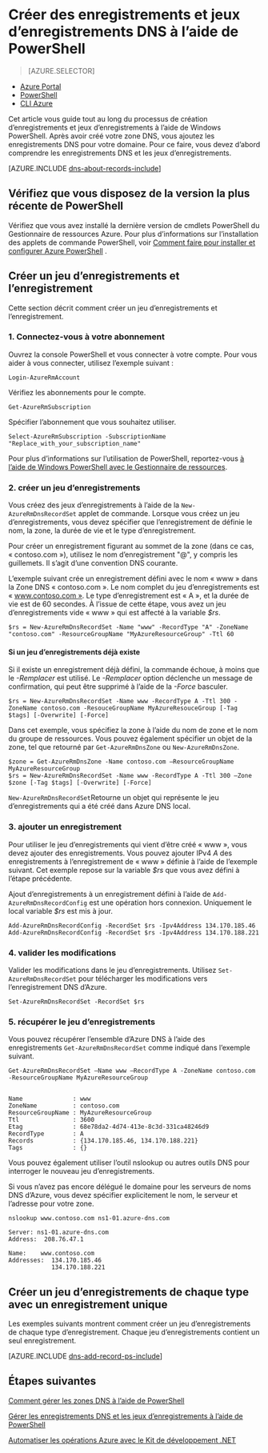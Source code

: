 <properties
   pageTitle="Créer un jeu d’enregistrements et d’enregistrements pour une zone DNS à l’aide de PowerShell | Microsoft Azure"
   description="Comment créer des enregistrements d’hôte pour DNS d’Azure. Configuration d’enregistrement définit et enregistre l’utilisation de PowerShell"
   services="dns"
   documentationCenter="na"
   authors="sdwheeler"
   manager="carmonm"
   editor=""/>

<tags
   ms.service="dns"
   ms.devlang="na"
   ms.topic="article"
   ms.tgt_pltfrm="na"
   ms.workload="infrastructure-services"
   ms.date="08/16/2016"
   ms.author="sewhee"/>



# <a name="create-dns-record-sets-and-records-by-using-powershell"></a>Créer des enregistrements et jeux d’enregistrements DNS à l’aide de PowerShell


> [AZURE.SELECTOR]
- [Azure Portal](dns-getstarted-create-recordset-portal.md)
- [PowerShell](dns-getstarted-create-recordset.md)
- [CLI Azure](dns-getstarted-create-recordset-cli.md)

Cet article vous guide tout au long du processus de création d’enregistrements et jeux d’enregistrements à l’aide de Windows PowerShell. Après avoir créé votre zone DNS, vous ajoutez les enregistrements DNS pour votre domaine. Pour ce faire, vous devez d’abord comprendre les enregistrements DNS et les jeux d’enregistrements.

[AZURE.INCLUDE [dns-about-records-include](../../includes/dns-about-records-include.md)]

## <a name="verify-that-you-have-the-latest-version-of-powershell"></a>Vérifiez que vous disposez de la version la plus récente de PowerShell

Vérifiez que vous avez installé la dernière version de cmdlets PowerShell du Gestionnaire de ressources Azure. Pour plus d’informations sur l’installation des applets de commande PowerShell, voir [Comment faire pour installer et configurer Azure PowerShell](../powershell-install-configure.md) .

## <a name="create-a-record-set-and-record"></a>Créer un jeu d’enregistrements et l’enregistrement

Cette section décrit comment créer un jeu d’enregistrements et l’enregistrement.


### <a name="1-connect-to-your-subscription"></a>1. Connectez-vous à votre abonnement

Ouvrez la console PowerShell et vous connecter à votre compte. Pour vous aider à vous connecter, utilisez l’exemple suivant :

    Login-AzureRmAccount

Vérifiez les abonnements pour le compte.

    Get-AzureRmSubscription

Spécifier l’abonnement que vous souhaitez utiliser.

    Select-AzureRmSubscription -SubscriptionName "Replace_with_your_subscription_name"

Pour plus d’informations sur l’utilisation de PowerShell, reportez-vous [à l’aide de Windows PowerShell avec le Gestionnaire de ressources](../powershell-azure-resource-manager.md).


### <a name="2-create-a-record-set"></a>2. créer un jeu d’enregistrements

Vous créez des jeux d’enregistrements à l’aide de la `New-AzureRmDnsRecordSet` applet de commande. Lorsque vous créez un jeu d’enregistrements, vous devez spécifier que l’enregistrement de définie le nom, la zone, la durée de vie et le type d’enregistrement.

Pour créer un enregistrement figurant au sommet de la zone (dans ce cas, « contoso.com »), utilisez le nom d’enregistrement "@", y compris les guillemets. Il s’agit d’une convention DNS courante.

L’exemple suivant crée un enregistrement défini avec le nom « www » dans la Zone DNS « contoso.com ». Le nom complet du jeu d’enregistrements est « www.contoso.com ». Le type d’enregistrement est « A », et la durée de vie est de 60 secondes. À l’issue de cette étape, vous avez un jeu d’enregistrements vide « www » qui est affecté à la variable *$rs*.

    $rs = New-AzureRmDnsRecordSet -Name "www" -RecordType "A" -ZoneName "contoso.com" -ResourceGroupName "MyAzureResourceGroup" -Ttl 60

#### <a name="if-a-record-set-already-exists"></a>Si un jeu d’enregistrements déjà existe

Si il existe un enregistrement déjà défini, la commande échoue, à moins que le *-Remplacer* est utilisé. Le *-Remplacer* option déclenche un message de confirmation, qui peut être supprimé à l’aide de la *-Force* basculer.


    $rs = New-AzureRmDnsRecordSet -Name www -RecordType A -Ttl 300 -ZoneName contoso.com -ResouceGroupName MyAzureResouceGroup [-Tag $tags] [-Overwrite] [-Force]


Dans cet exemple, vous spécifiez la zone à l’aide du nom de zone et le nom du groupe de ressources. Vous pouvez également spécifier un objet de la zone, tel que retourné par `Get-AzureRmDnsZone` ou `New-AzureRmDnsZone`.

    $zone = Get-AzureRmDnsZone -Name contoso.com –ResourceGroupName MyAzureResourceGroup
    $rs = New-AzureRmDnsRecordSet -Name www -RecordType A -Ttl 300 –Zone $zone [-Tag $tags] [-Overwrite] [-Force]

`New-AzureRmDnsRecordSet`Retourne un objet qui représente le jeu d’enregistrements qui a été créé dans Azure DNS local.

### <a name="3-add-a-record"></a>3. ajouter un enregistrement

Pour utiliser le jeu d’enregistrements qui vient d’être créé « www », vous devez ajouter des enregistrements. Vous pouvez ajouter IPv4 *A* des enregistrements à l’enregistrement de « www » définie à l’aide de l’exemple suivant. Cet exemple repose sur la variable *$rs* que vous avez défini à l’étape précédente.

Ajout d’enregistrements à un enregistrement défini à l’aide de `Add-AzureRmDnsRecordConfig` est une opération hors connexion. Uniquement le local variable *$rs* est mis à jour.


    Add-AzureRmDnsRecordConfig -RecordSet $rs -Ipv4Address 134.170.185.46
    Add-AzureRmDnsRecordConfig -RecordSet $rs -Ipv4Address 134.170.188.221

### <a name="4-commit-the-changes"></a>4. valider les modifications

Valider les modifications dans le jeu d’enregistrements. Utilisez `Set-AzureRmDnsRecordSet` pour télécharger les modifications vers l’enregistrement DNS d’Azure.

    Set-AzureRmDnsRecordSet -RecordSet $rs

### <a name="5-retrieve-the-record-set"></a>5. récupérer le jeu d’enregistrements

Vous pouvez récupérer l’ensemble d’Azure DNS à l’aide des enregistrements `Get-AzureRmDnsRecordSet` comme indiqué dans l’exemple suivant.


    Get-AzureRmDnsRecordSet –Name www –RecordType A -ZoneName contoso.com -ResourceGroupName MyAzureResourceGroup


    Name              : www
    ZoneName          : contoso.com
    ResourceGroupName : MyAzureResourceGroup
    Ttl               : 3600
    Etag              : 68e78da2-4d74-413e-8c3d-331ca48246d9
    RecordType        : A
    Records           : {134.170.185.46, 134.170.188.221}
    Tags              : {}


Vous pouvez également utiliser l’outil nslookup ou autres outils DNS pour interroger le nouveau jeu d’enregistrements.

Si vous n’avez pas encore délégué le domaine pour les serveurs de noms DNS d’Azure, vous devez spécifier explicitement le nom, le serveur et l’adresse pour votre zone.


    nslookup www.contoso.com ns1-01.azure-dns.com

    Server: ns1-01.azure-dns.com
    Address:  208.76.47.1

    Name:    www.contoso.com
    Addresses:  134.170.185.46
                134.170.188.221

## <a name="create-a-record-set-of-each-type-with-a-single-record"></a>Créer un jeu d’enregistrements de chaque type avec un enregistrement unique


Les exemples suivants montrent comment créer un jeu d’enregistrements de chaque type d’enregistrement. Chaque jeu d’enregistrements contient un seul enregistrement.

[AZURE.INCLUDE [dns-add-record-ps-include](../../includes/dns-add-record-ps-include.md)]


## <a name="next-steps"></a>Étapes suivantes

[Comment gérer les zones DNS à l’aide de PowerShell](dns-operations-dnszones.md)

[Gérer les enregistrements DNS et les jeux d’enregistrements à l’aide de PowerShell](dns-operations-recordsets.md)

[Automatiser les opérations Azure avec le Kit de développement .NET](dns-sdk.md)

